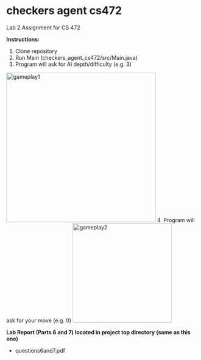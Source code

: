 # checkers agent cs472
Lab 2 Assignment for CS 472

**Instructions:**
1. Clone repository
2. Run Main (checkers_agent_cs472/src/Main.java)
3. Program will ask for AI depth/difficulty (e.g. 3)
<img width="392" alt="gameplay1" src="https://user-images.githubusercontent.com/39343949/138526221-c32f4302-ec15-47c1-a1a9-6d221f866096.PNG">
4. Program will ask for your move (e.g. 0)
<img width="260" alt="gameplay2" src="https://user-images.githubusercontent.com/39343949/138526226-f27da503-74b7-4b1e-899d-0c86aa37bbce.PNG">

**Lab Report (Parts 6 and 7) located in project top directory (same as this one)**
- questions6and7.pdf

